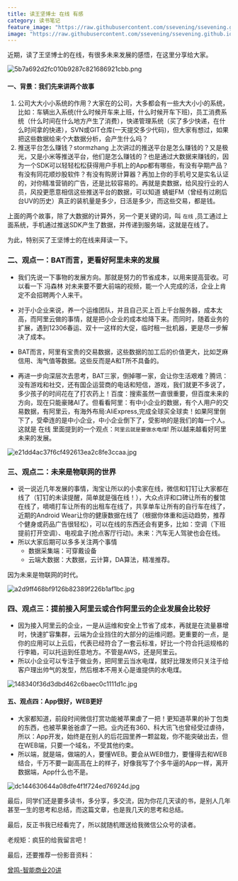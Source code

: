 ```yaml
---
title: 读王坚博士 在线 有感
category: 读书笔记
feature_image: "https://raw.githubusercontent.com/ssevening/ssevening.github.io/master/assets/android.png"
image: "https://raw.githubusercontent.com/ssevening/ssevening.github.io/master/assets/android.png"
---
```


近期，读了王坚博士的在线，有很多未来发展的感悟，在这里分享给大家。

<!-- more -->

![5b7a692d2fc010b9287c821686921cbb.png](http://upload-images.jianshu.io/upload_images/5649240-f8670f2b4ae88541.png?imageMogr2/auto-orient/strip%7CimageView2/2/w/1240)


#### 一、背景：我们先来讲两个故事

1. 公司大大小小系统的作用？大家在的公司，大多都会有一些大大小小的系统，比如：车辆出入系统(什么时候开车来上班，什么时候开车下班)，员工消费系统（什么时间在什么地方产生了消费），快递管理系统（买了多少快递，在什么时间拿的快递），SVN或GIT仓库(一天提交多少代码)，但大家有想过，如果把这些数据给来个大数据分析，会产生什么吗？
2. 推送平台怎么赚钱？stormzhang 上次讲过的推送平台是怎么赚钱的？又是极光，又是小米等推送平台，他们是怎么赚钱的？也是通过大数据来赚钱的，因为一个SDK可以轻轻松松获得用户手机上的App都有哪些，有没有孕期产品？有没有同花顺炒股软件？有没有购房计算器？再加上你的手机号又是实名认证的，对你精准营销的广告，还是比较容易的。再就是卖数据，给风投行业的人员，风投更愿意相信这些推送平台的数据，可以知道 蜻蜓FM（曾经有过刷后台UV的历史）真正的装机量是多少，日活是多少，而这些交易，都是钱。

上面的两个故事，除了大数据的计算外，另一个更关键的词，叫 ```在线``` ,员工通过上面系统，手机通过推送SDK产生了数据，并传递到服务端，这就是在线了。

为此，特别买了王坚博士的在线来拜读一下。


### 二、观点一：BAT而言，更看好阿里未来的发展

* 我们先说一下事物的发展方向。那就是努力的节省成本，以用来提高营收。可以看一下 冯森林 对未来要不要大前端的视频，能一个人完成的活，企业上肯定不会招聘两个人来干。

* 对于小企业来说，养一个运维团队，并且自己买上百上千台服务器，成本太高，而阿里云做的事情，就是把小企业的成本给降下来。而同时，随着业务的扩展，遇到12306春运、双十一这样的大促，临时租一批机器，更是尽一步解决了成本。

* BAT而言，阿里有宝贵的交易数据，这些数据的加工后的价值更大，比如芝麻信用、淘气值等数据。这些反而是A和T所不具备的。

* 再进一步向深层次去思考，BAT三家，倒掉哪一家，会让你生活艰难？腾讯：没有游戏和社交，还有国企运营商的电话和短信，游戏，我们就更不多说了，多少孩子的时间花在了打农药上！百度：搜索虽然一直很重要，但百度未来的方向，现在只能豪赌AI了。但看看阿里：有中小企业的数据，有个人用户的交易数据，有阿里云，有海外布局:AliExpress,完成全球买全球卖！如果阿里倒下了，受牵连的是中小企业，中小企业倒下了，受影响的是我们的每一个人。这就是 在线 里面提到的一个观点：```阿里云就是要做水电煤```! 所以越来越看好阿里未来的发展。


![e21dd4ac37f6cf492613ea2c8fe3ccaa.jpg](http://upload-images.jianshu.io/upload_images/5649240-9a80bbd94dc7e5d6.jpg?imageMogr2/auto-orient/strip%7CimageView2/2/w/1240)


### 三、观点二：未来是物联网的世界

* 说一说近几年发展的事情，淘宝让所以的小卖家在线，微信和钉钉让大家都在线了（钉钉的未读提醒，简单就是强在线！），大众点评和口碑让所有的餐馆在线了，嘀嘀打车让所有的出租车在线了，共享单车让所有的自行车在线了，近期的Android Wear让你的健康数据在线了（根据你体重和运动趋势，推荐个健身或药品广告很轻松），可以在线的东西还会有更多，比如：空调（下班提前打开空调）、电视盒子(抢点客厅行动)。未来：汽车无人驾驶也会在线。
* 所以大家后期可以多多关注两个事情
  * 数据采集端：可穿戴设备
  * 云端大数据：大数据，云计算，DA算法，精准推荐。

因为未来是物联网的时代。



![a2d9ff468bf9126b82389f226b1af1bc.jpg](http://upload-images.jianshu.io/upload_images/5649240-404a12cd48c53142.jpg?imageMogr2/auto-orient/strip%7CimageView2/2/w/1240)


### 四、观点三：提前接入阿里云或合作阿里云的企业发展会比较好

* 因为接入阿里云的企业，一是从运维和安全上节省了成本，再就是在流量暴增时，快速扩容集群，云端为企业挡住的大部分的运维问题。更重要的一点，是你的应用可以上云后，代表已经符合了一套云标准，好比一个符合托运规格的行李箱，可以托运到任意地方。不管是AWS，还是阿里云。
* 所以小企业可以专注于做业务，把阿里云当水电煤，就好比理发师只关注于给客户理出帅气的发型，然后根本不用关心是谁提供的水电煤。


![148340f36d3dbd462c6baec0c1111d1c.jpg](http://upload-images.jianshu.io/upload_images/5649240-92181e8dd6cbdfd0.jpg?imageMogr2/auto-orient/strip%7CimageView2/2/w/1240)

#### 五、观点四：App很好，WEB更好
 * 大家都知道，前段时间微信打赏功能被苹果虐了一把！更知道苹果的补丁包类的东西，也被苹果爸爸虐了一把。业内还有360、科大讯飞也曾经受过虐待，所以：App开发，始终是在别人的后花园里养一颗盆栽，你不能突破出去，但在WEB端，只要一个域名，不受其他约束。
* 所以端，就是端，做端的人，要懂WEB。要会从WEB借力，要懂得去和WEB结合，千万不要一副高高在上的样子，好像我写了个多牛逼的App一样，离开数据端，App什么也不是。


![dc144630644a08dfe4f1f724ed76924d.jpg](http://upload-images.jianshu.io/upload_images/5649240-1f1af093018b8828.jpg?imageMogr2/auto-orient/strip%7CimageView2/2/w/1240)


最后，同学们还是要多读书，多分享，多交流，因为你花几天读的书，是别人几年甚至一生的思考和总结，而这篇文章，也是我几天的思考和总结。

最后，反正书我已经看完了，所以就随机赠送给我微信公众号的读者。

老规矩：疯狂的给我留言吧！

最后，还要推荐一份影音资料：

[曾鸣-智能商业20讲](https://m.igetget.com/native/course/manito/detail?manitoid=19&from=timeline&isappinstalled=1)










